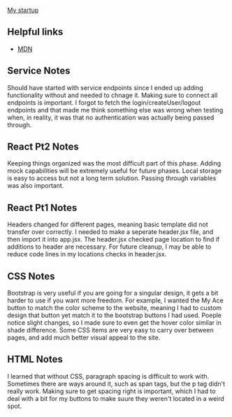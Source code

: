 [My startup](https://startup.libraryace.click/)

## Helpful links

- [MDN](https://developer.mozilla.org)

## Service Notes

Should have started with service endpoints since I ended up adding functionality without and needed to chnage it. Making sure to connect all endpoints is important. I forgot to fetch the login/createUser/logout endpoints and that made me think something else was wrong when testing when, in reality, it was that no authentication was actually being passed through.
## React Pt2 Notes

Keeping things organized was the most difficult part of this phase. Adding mock capabilities will be extremely useful for future phases. Local storage is easy to access but not a long term solution. Passing through variables was also important.

## React Pt1 Notes

Headers changed for different pages, meaning basic template did not transfer over correctly. I needed to make a seperate header.jsx file, and then import it into app.jsx. The header.jsx checked page location to find if additions to header are necessary. For future cleanup, I may be able to reduce code lines in my locations checks in header.jsx.

## CSS Notes

Bootstrap is very useful if you are going for a singular design, it gets a bit harder to use if you want more freedom. For example, I wanted the My Ace button to match the color scheme to the website, meaning I had to custom design that button yet match it to the bootstrap buttons I had used. Poeple notice slight changes, so I made sure to even get the hover color similar in shade difference. Some CSS items are very easy to carry over between pages, and add much better visual appeal to the site.

## HTML Notes

I learned that without CSS, paragraph spacing is difficult to work with. Sometimes there are ways around it, such as span tags, but the p tag didn't really work. Making sure to get spacing right is important, which I had to deal with a bit for my buttons to make suure they weren't located in a weird spot.
